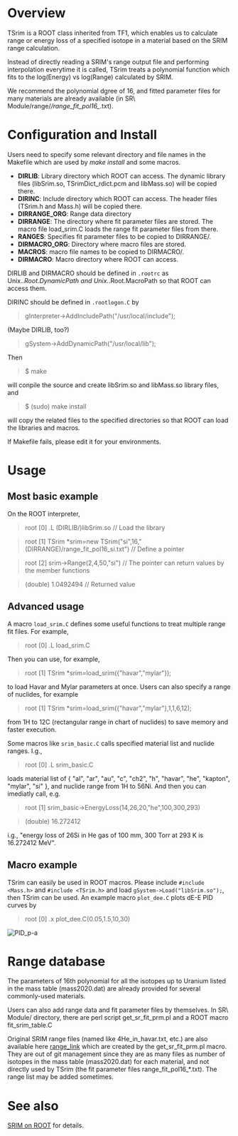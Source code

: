 # Overview
TSrim is a ROOT class inherited from TF1, which enables us to calculate range or energy loss of a specified isotope in a material based on the SRIM range calculation.

Instead of directly reading a SRIM's range output file and performing interpolation everytime it is called, TSrim treats a polynomial function which fits to the log(Energy) vs log(Range) calculated by SRIM.

We recommend the polynomial dgree of 16, and fitted parameter files for many materials are already available (in SR\ Module/range/*/range_fit_pol16_*.txt).

# Configuration and Install
Users need to specify some relevant directory and file names in the Makefile which are used by _make install_ and some macros.
- **DIRLIB**: Library directory which ROOT can access.
The dynamic library files (libSrim.so, TSrimDict_rdict.pcm and libMass.so) will be copied there.
- **DIRINC**: Include directory which ROOT can access. The header files (TSrim.h and Mass.h) will be copied there.
- **DIRRANGE_ORG**: Range data directory
- **DIRRANGE**: The directory where fit parameter files are stored. The macro file load_srim.C loads the range fit parameter files from there.
- **RANGES**: Specifies fit parameter files to be copied to DIRRANGE/.
- **DIRMACRO_ORG**: Directory where macro files are stored.
- **MACROS**: macro file names to be copied to DIRMACRO/.
- **DIRMACRO**: Macro directory where ROOT can access.

DIRLIB and DIRMACRO should be defined in `.rootrc`
as Unix.*.Root.DynamicPath and Unix.*.Root.MacroPath so that ROOT can access them.

DIRINC should be defined in
`.rootlogon.C`
by
> gInterpreter->AddIncludePath("/usr/local/include");

(Maybe DIRLIB, too?)
> gSystem->AddDynamicPath("/usr/local/lib");


Then 
> $ make

will conpile the source and create libSrim.so and libMass.so library files, and
> $ (sudo) make install

will copy the related files to the specified directories so that ROOT can load the libraries and macros.

If Makefile fails, please edit it for your environments.

# Usage
## Most basic example
On the ROOT interpreter, 
> root [0] .L (DIRLIB/)libSrim.so   // Load the library 

> root [1] TSrim *srim=new TSrim("si",16,"(DIRRANGE)/range_fit_pol16_si.txt")   // Define a pointer

> root [2] srim->Range(2,4,50,"si")   // The pointer can return values by the member functions

> (double) 1.0492494   // Returned value

## Advanced usage
A macro `load_srim.C` defines some useful functions to treat multiple range fit files. For example,
> root [0] .L load_srim.C

Then you can use, for example,
> root [1] TSrim *srim=load_srim({"havar","mylar"});

to load Havar and Mylar parameters at once. Users can also specify a range of nuclides, for example 
> root [1] TSrim *srim=load_srim({"havar","mylar"},1,1,6,12);

from 1H to 12C (rectangular range in chart of nuclides) to save memory and faster execution. 

Some macros like `srim_basic.C` calls specified material list and nuclide ranges. I.g.,
> root [0] .L srim_basic.C

loads material list of {
  "al", "ar", "au",
  "c", "ch2",
  "h", "havar", "he", "kapton",
  "mylar", "si"
}, and nuclide range from 1H to 56Ni. And then you can imediatly call, e.g.
> root [1] srim_basic->EnergyLoss(14,26,20,"he",100,300,293)

> (double) 16.272412

i.g., "energy loss of 26Si in He gas of 100 mm, 300 Torr at 293 K is 16.272412 MeV".

## Macro example
TSrim can easily be used in ROOT macros.
Please include `#include <Mass.h>` and `#include <TSrim.h>` and load `gSystem->Load("libSrim.so");`, then TSrim can be used.
An example macro `plot_dee.C` plots dE-E PID curves by
> root [0] .x plot_dee.C(0.05,1.5,10,30)

![PID_p-a](https://www.cns.s.u-tokyo.ac.jp/gitlab/hayakawa/tsrim/-/raw/main/macros/PID_p-a.png?ref_type=heads "PID_p-a")


# Range database
The parameters of 16th polynomial for all the isotopes up to Uranium listed in the mass table (mass2020.dat) are already provided for several commonly-used materials.

Users can also add range data and fit parameter files by themselves. In SR\ Module/ directory, there are perl script get_sr_fit_prm.pl and a ROOT macro fit_srim_table.C

Original SRIM range files (named like 4He_in_havar.txt, etc.) are also available here [range_link](https://www.dropbox.com/scl/fo/3nqo5lhjq3vgqpbyoymmv/AB7X6ewIv6IBYjoZaQ5-7SU?rlkey=bzidq0fdmj2k8zfeh3j3rdsqu&st=6leer867&dl=0)
which are created by the get_sr_fit_prm.pl macro.
They are out of git management since they are as many files as number of isotopes in the mass table (mass2020.dat) for each material,
and not directly used by TSrim (the fit parameter files range_fit_pol16_*.txt). The range list may be added sometimes.

# See also
[SRIM on ROOT](https://docs.google.com/presentation/d/1v2fcSzfREJnktkHS7z6tXroHQbBpR1BSlsRj4ryszQc/edit?usp=sharing) for details.